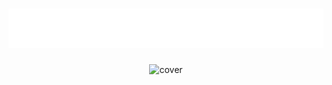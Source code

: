 
<h1 align="center">
  <img src="profil.svg" alt="abdukulov"/>
</h1>


  <body style="text-align: center;">
    <tr>
      <td>
        <img width="70%" src="https://raw.githubusercontent.com/oussamabouchikhi/oussamabouchikhi/master/assets/skills.png" alt="cover" />
      </td>
    </tr>
  </body>

